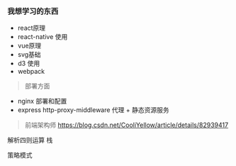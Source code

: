 ### 我想学习的东西

- react原理
- react-native 使用
- vue原理
- svg基础
- d3 使用
- webpack



> 部署方面
- nginx 部署和配置
- express http-proxy-middleware 代理 + 静态资源服务


> 前端架构师 https://blog.csdn.net/CooliYellow/article/details/82939417


解析四则运算  栈

策略模式
